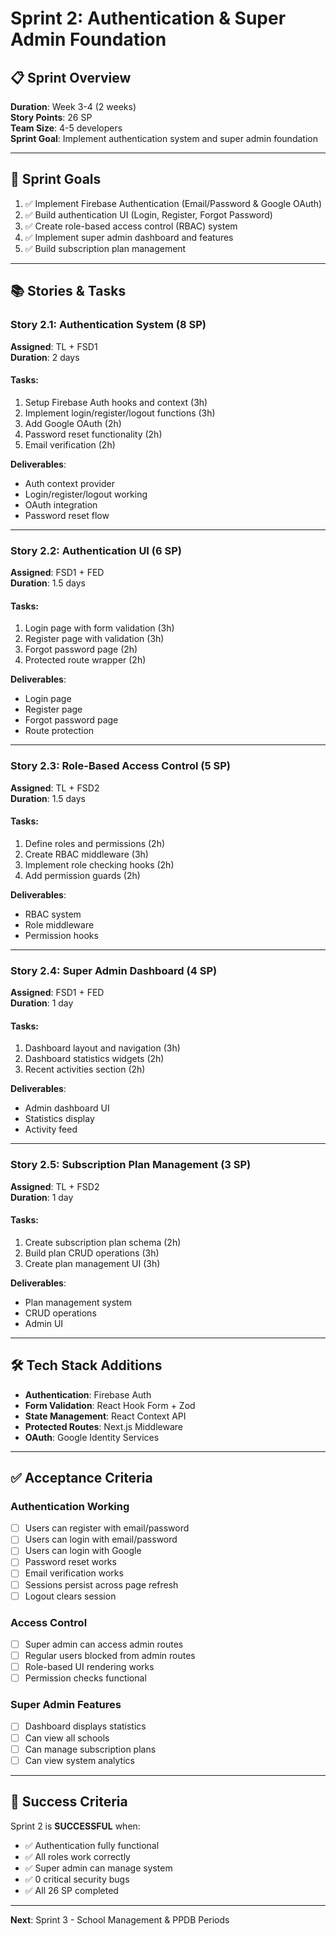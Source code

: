 # Sprint 2: Authentication & Super Admin Foundation

## 📋 Sprint Overview

**Duration**: Week 3-4 (2 weeks)  
**Story Points**: 26 SP  
**Team Size**: 4-5 developers  
**Sprint Goal**: Implement authentication system and super admin foundation

---

## 🎯 Sprint Goals

1. ✅ Implement Firebase Authentication (Email/Password & Google OAuth)
2. ✅ Build authentication UI (Login, Register, Forgot Password)
3. ✅ Create role-based access control (RBAC) system
4. ✅ Implement super admin dashboard and features
5. ✅ Build subscription plan management

---

## 📚 Stories & Tasks

### Story 2.1: Authentication System (8 SP)
**Assigned**: TL + FSD1  
**Duration**: 2 days

#### Tasks:
1. Setup Firebase Auth hooks and context (3h)
2. Implement login/register/logout functions (3h)
3. Add Google OAuth (2h)
4. Password reset functionality (2h)
5. Email verification (2h)

**Deliverables**:
- Auth context provider
- Login/register/logout working
- OAuth integration
- Password reset flow

---

### Story 2.2: Authentication UI (6 SP)
**Assigned**: FSD1 + FED  
**Duration**: 1.5 days

#### Tasks:
1. Login page with form validation (3h)
2. Register page with validation (3h)
3. Forgot password page (2h)
4. Protected route wrapper (2h)

**Deliverables**:
- Login page
- Register page
- Forgot password page
- Route protection

---

### Story 2.3: Role-Based Access Control (5 SP)
**Assigned**: TL + FSD2  
**Duration**: 1.5 days

#### Tasks:
1. Define roles and permissions (2h)
2. Create RBAC middleware (3h)
3. Implement role checking hooks (2h)
4. Add permission guards (2h)

**Deliverables**:
- RBAC system
- Role middleware
- Permission hooks

---

### Story 2.4: Super Admin Dashboard (4 SP)
**Assigned**: FSD1 + FED  
**Duration**: 1 day

#### Tasks:
1. Dashboard layout and navigation (3h)
2. Dashboard statistics widgets (2h)
3. Recent activities section (2h)

**Deliverables**:
- Admin dashboard UI
- Statistics display
- Activity feed

---

### Story 2.5: Subscription Plan Management (3 SP)
**Assigned**: TL + FSD2  
**Duration**: 1 day

#### Tasks:
1. Create subscription plan schema (2h)
2. Build plan CRUD operations (3h)
3. Create plan management UI (3h)

**Deliverables**:
- Plan management system
- CRUD operations
- Admin UI

---

## 🛠️ Tech Stack Additions

- **Authentication**: Firebase Auth
- **Form Validation**: React Hook Form + Zod
- **State Management**: React Context API
- **Protected Routes**: Next.js Middleware
- **OAuth**: Google Identity Services

---

## ✅ Acceptance Criteria

### Authentication Working
- [ ] Users can register with email/password
- [ ] Users can login with email/password
- [ ] Users can login with Google
- [ ] Password reset works
- [ ] Email verification works
- [ ] Sessions persist across page refresh
- [ ] Logout clears session

### Access Control
- [ ] Super admin can access admin routes
- [ ] Regular users blocked from admin routes
- [ ] Role-based UI rendering works
- [ ] Permission checks functional

### Super Admin Features
- [ ] Dashboard displays statistics
- [ ] Can view all schools
- [ ] Can manage subscription plans
- [ ] Can view system analytics

---

## 🎯 Success Criteria

Sprint 2 is **SUCCESSFUL** when:

- ✅ Authentication fully functional
- ✅ All roles work correctly
- ✅ Super admin can manage system
- ✅ 0 critical security bugs
- ✅ All 26 SP completed

---

**Next**: Sprint 3 - School Management & PPDB Periods
